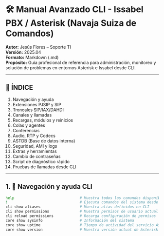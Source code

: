 # 🛠️ Manual Avanzado CLI - Issabel PBX / Asterisk (Navaja Suiza de Comandos)
**Autor:** Jesús Flores – Soporte TI  
**Versión:** 2025.04  
**Formato:** Markdown (.md)  
**Propósito:** Guía profesional de referencia para administración, monitoreo y solución de problemas en entornos Asterisk e Issabel desde CLI.

---

## 📑 ÍNDICE

1. Navegación y ayuda  
2. Extensiones PJSIP y SIP  
3. Troncales SIP/IAX/DAHDI  
4. Canales y llamadas  
5. Recargas, módulos y reinicios  
6. Colas y agentes  
7. Conferencias  
8. Audio, RTP y Codecs  
9. ASTDB (Base de datos interna)  
10. Seguridad, AMI y logs  
11. Extras y herramientas  
12. Cambio de contraseñas  
13. Script de diagnóstico rápido  
14. Pruebas de llamadas desde CLI

---

## 1. 🧭 Navegación y ayuda CLI

```bash
help                              # Muestra todos los comandos disponibles
!                                 # Ejecuta comandos del sistema desde Asterisk CLI
cli show aliases                  # Muestra alias definidos en CLI
cli show permissions              # Muestra permisos de usuario actual
cli reload permissions            # Recarga configuración de permisos
core show sysinfo                 # Información del sistema
core show uptime                  # Tiempo de actividad del servicio Asterisk
core show version                 # Muestra versión actual de Asterisk
